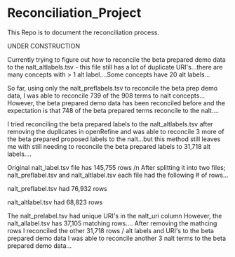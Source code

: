 # Reconciliation_Project


This Repo is to document the reconciliation process.

UNDER CONSTRUCTION

Currently trying to figure out how to reconcile the beta prepared demo data to the nalt_altlabels.tsv - this file still has a lot of duplicate URI's...there are many concepts with > 1 alt label....Some concepts have 20 alt labels...

So far, using only the nalt_preflabels.tsv to reconcile the beta prep demo data, I was able to reconcile 739 of the 908 terms to nalt concepts...
However, the beta prepared demo data has been reconciled before and the expectation is that 748 of the beta prepared terms reconcile to the nalt....

I tried reconciling the beta prepared labels to the nalt_altlabels.tsv after removing the duplicates in openRefine and was able to reconcile 3 more of the beta prepared proposed labels to the nalt...but this method still leaves me with still needing to reconcile the beta prepared labels to 31,718 alt labels....


Original nalt_label.tsv file has 145,755 rows /n
After splitting it into two files; nalt_preflabel.tsv and nalt_altlabel.tsv each file had the following # of rows...

nalt_preflabel.tsv had 76,932 rows

nalt_altlabel.tsv had 68,823 rows

The nalt_prelabel.tsv had unique URI's in the nalt_uri column
However, the nalt_allabel.tsv has 37,105 matching rows....
After removing the mathcing rows I reconciled the other 31,718 rows / alt labels and URI's to the beta prepared demo data 
I was able to reconcile another 3 nalt terms to the beta prepared demo data...

